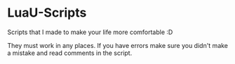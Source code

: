 # LuaU-Scripts
Scripts that I made to make your life more comfortable :D

They must work in any places. If you have errors make sure you didn't make a mistake and read comments in the script.
